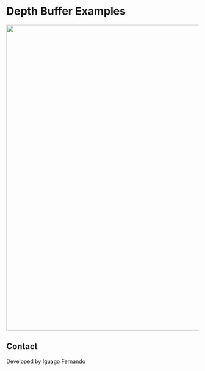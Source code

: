 # Depth Buffer Examples
 
<img src="/1.jpg?raw=true" width="800"/>

## Contact

Developed by [Iguago Fernando](https://iguagofernando.wordpress.com/)